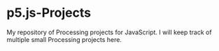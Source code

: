 # p5.js-Projects
My repository of Processing projects for JavaScript. I will keep track of multiple small Processing projects here. 
